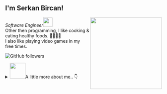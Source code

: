 <h2>I'm Serkan Bircan!</h2>
<img align='right' src="https://media.giphy.com/media/6heBQSjt2IoA8/giphy.gif" width="230">
<p><em>Software Engineer<img src="https://media.giphy.com/media/WUlplcMpOCEmTGBtBW/giphy.gif" width="30"> 
</em><br> 
Other then programming, I like cooking & eating healthy foods. 🥗🥩🌮🍣 <br>
I also like playing video games in my free times.
</p>

![GitHub followers](https://img.shields.io/github/followers/fasetto?label=Follow&style=social)

<details>
<summary>
    <img src="https://media.giphy.com/media/VgCDAzcKvsR6OM0uWg/giphy.gif" width="50">A little more about me.. 👇</img>
</summary>

```javascript
const serkan = {
    pronouns: "He" | "Him",
    code: ["C#", "TypeScript", "JavaScript", "Python"],
    askMeAbout: ["tech-stuff", "app-dev"],
    technologies: {
        frontEnd: ["ReactJS", "NextJS"],
        backEnd: [".Net Core", "Node", "Python"],
        devOps: ["AWS", "Docker🐳", "Kubernetes"],
        databases: ["NoSQL", "SQL"],
    },
    architecture: ["Serverless", "MicroServices"],
    funFact: "Writing code is simple thing, but writing simple code is the hardest thing."
};
```

<em>I love connecting with different people so if you want to say hi, I'll be happy to meet you!</em> 😇

</details>
